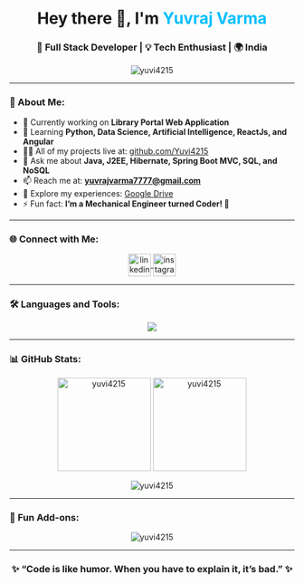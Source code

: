 <h1 align="center">Hey there 👋, I'm <span style="color:#00BFFF;">Yuvraj Varma</span></h1>
<h3 align="center">🚀 Full Stack Developer | 💡 Tech Enthusiast | 🌍 India</h3>

<p align="center">
  <img src="https://komarev.com/ghpvc/?username=yuvi4215&label=Profile%20Views&color=0e75b6&style=flat" alt="yuvi4215" />
</p>

---

### 💫 About Me:
- 🔭 Currently working on **Library Portal Web Application**  
- 🌱 Learning **Python, Data Science, Artificial Intelligence, ReactJs, and Angular**  
- 👨‍💻 All of my projects live at: [github.com/Yuvi4215](https://github.com/Yuvi4215)  
- 💬 Ask me about **Java, J2EE, Hibernate, Spring Boot MVC, SQL, and NoSQL**  
- 📫 Reach me at: **yuvrajvarma7777@gmail.com**  
- 📄 Explore my experiences: [Google Drive](https://drive.google.com/drive/folders/1JI8uQ6T5I7WXQ_DCAyn8lT5ox6_UGF0b?usp=drive_link)  
- ⚡ Fun fact: **I’m a Mechanical Engineer turned Coder! 🤖**

---

### 🌐 Connect with Me:
<p align="center">
  <a href="https://www.linkedin.com/in/yuvraj-varma-915830305/" target="blank">
    <img align="center" src="https://skillicons.dev/icons?i=linkedin" alt="linkedin" height="40" />
  </a>
  <a href="https://instagram.com/" target="blank">
    <img align="center" src="https://skillicons.dev/icons?i=instagram" alt="instagram" height="40" />
  </a>
</p>

---

### 🛠️ Languages and Tools:
<p align="center">
  <img src="https://skillicons.dev/icons?i=java,spring,python,html,css,js,react,angular,git,postgres,postman" />
</p>

---

### 📊 GitHub Stats:
<p align="center">
  <img src="https://github-readme-stats.vercel.app/api?username=yuvi4215&show_icons=true&theme=tokyonight" alt="yuvi4215" height="165"/>
  <img src="https://github-readme-streak-stats.herokuapp.com/?user=yuvi4215&theme=tokyonight" alt="yuvi4215" height="165"/>
</p>

<p align="center">
  <img src="https://github-readme-stats.vercel.app/api/top-langs/?username=yuvi4215&layout=compact&theme=tokyonight" alt="yuvi4215" />
</p>

---

### 🧠 Fun Add-ons:
<p align="center">
  <img src="https://github-profile-trophy.vercel.app/?username=yuvi4215&theme=radical&no-frame=true&no-bg=true&margin-w=4" alt="yuvi4215" />
</p>

---

<h3 align="center">✨ “Code is like humor. When you have to explain it, it’s bad.” ✨</h3>
